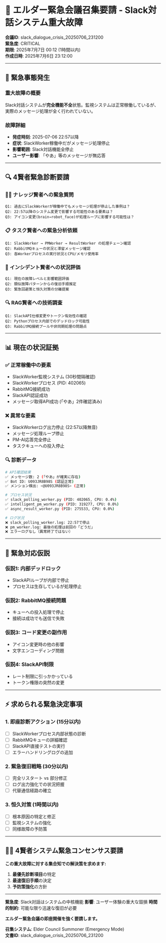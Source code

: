 # 🚨 エルダー緊急会議召集要請 - Slack対話システム重大故障

**会議ID**: slack_dialogue_crisis_20250706_231200  
**緊急度**: CRITICAL  
**期限**: 2025年7月7日 00:12 (1時間以内)  
**作成日時**: 2025年7月6日 23:12:00

---

## 🚨 **緊急事態発生**

### **重大故障の概要**
Slack対話システムが**完全機能不全**状態。監視システムは正常稼働しているが、実際のメッセージ処理が全く行われていない。

### **故障詳細**
- **発症時刻**: 2025-07-06 22:57以降
- **症状**: SlackWorker稼働中だがメッセージ処理停止
- **影響範囲**: Slack対話機能全停止
- **ユーザー影響**: 「やあ」等のメッセージが無応答

---

## 🔍 **4賢者緊急診断要請**

### 🧙‍♂️ **ナレッジ賢者への緊急質問**
```
Q1: 過去にSlackWorkerが稼働中でもメッセージ処理が停止した事例は？
Q2: 22:57以降のシステム変更で影響する可能性のある要素は？
Q3: アイコン変更(brain→robot_face)が処理ループに影響する可能性は？
```

### 📋 **タスク賢者への緊急分析依頼**
```
Q1: SlackWorker → PMWorker → ResultWorker の処理チェーン確認
Q2: RabbitMQキューの状況と滞留メッセージ確認
Q3: 各Workerプロセスの実行状況とCPU/メモリ使用率
```

### 🚨 **インシデント賢者への状況評価**
```
Q1: 現在の故障レベルと影響範囲評価
Q2: 類似故障パターンからの復旧手順推定
Q3: 緊急回避策と恒久対策の分離提案
```

### 🔍 **RAG賢者への技術調査**
```
Q1: SlackAPI仕様変更やトークン有効性の確認
Q2: Pythonプロセス内部でのデッドロック可能性
Q3: RabbitMQ接続プールや非同期処理の問題点
```

---

## 📊 **現在の状況証拠**

### **✅ 正常稼働中の要素**
- SlackWorker監視システム (30秒間隔確認)
- SlackWorkerプロセス (PID: 402065)
- RabbitMQ接続成功
- SlackAPI認証成功
- メッセージ取得API成功 (「やあ」2件確認済み)

### **❌ 異常な要素**
- SlackWorkerログ出力停止 (22:57以降無音)
- メッセージ処理ループ停止
- PM-AI応答完全停止
- タスクキューへの投入停止

### **🔍 診断データ**
```bash
# API確認結果
✅ メッセージ数: 2 (「やあ」が確実に存在)
✅ Bot ID: U093JR8B98S (認証正常)
✅ メンション検出: <@U093JR8B98S> (正常)

# プロセス状況
✅ slack_polling_worker.py (PID: 402065, CPU: 0.4%)
✅ intelligent_pm_worker.py (PID: 319277, CPU: 0.0%)
✅ async_result_worker.py (PID: 275533, CPU: 0.0%)

# ログ状況
❌ slack_polling_worker.log: 22:57で停止
❌ pm_worker.log: 最後の処理は前回の「どうだ」
❌ エラーログなし（異常終了ではない）
```

---

## 🎯 **緊急対応仮説**

### **仮説1: 内部デッドロック**
- SlackAPIループが内部で停止
- プロセスは生存しているが処理停止

### **仮説2: RabbitMQ接続問題**
- キューへの投入処理で停止
- 接続は成功でも送信で失敗

### **仮説3: コード変更の副作用**
- アイコン変更時の他の影響
- 文字エンコーディング問題

### **仮説4: SlackAPI制限**
- レート制限に引っかかっている
- トークン権限の突然の変更

---

## ⚡ **求められる緊急決定事項**

### **1. 即座診断アクション (15分以内)**
- [ ] SlackWorkerプロセス内部状態の診断
- [ ] RabbitMQキューの詳細確認
- [ ] SlackAPI直接テストの実行
- [ ] エラーハンドリングログの追加

### **2. 緊急復旧戦略 (30分以内)**
- [ ] 完全リスタート vs 部分修正
- [ ] ログ出力強化での状況把握
- [ ] 代替通信経路の確立

### **3. 恒久対策 (1時間以内)**
- [ ] 根本原因の特定と修正
- [ ] 監視システムの強化
- [ ] 同様故障の予防策

---

## 🧙‍♂️ **4賢者システム緊急コンセンサス要請**

**この重大故障に対する集合知での解決策を求めます:**

1. **最優先診断項目**の特定
2. **最速復旧手順**の決定  
3. **予防策強化**の方針

---

**緊急度**: Slack対話はシステムの中核機能
**影響**: ユーザー体験の重大な毀損
**時間的制約**: 可能な限り迅速な復旧が必要

**エルダー緊急会議の即座開催を強く要請します。**

**召集システム**: Elder Council Summoner (Emergency Mode)  
**文書ID**: slack_dialogue_crisis_20250706_231200